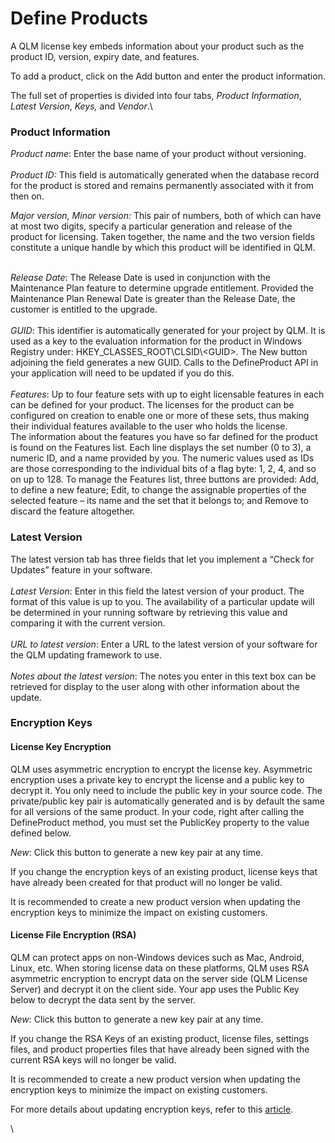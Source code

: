 # Define Products

A QLM license key embeds information about your product such as the product ID, version, expiry date, and features.

To add a product, click on the Add button and enter the product information.

The full set of properties is divided into four tabs, _Product Information_, _Latest Version_, _Keys,_ and _Vendor_.\


### Product Information

_Product name_: Enter the base name of your product without versioning.\
\
_Product ID:_ This field is automatically generated when the database record for the product is stored and remains permanently associated with it from then on.

_Major version, Minor version:_ This pair of numbers, both of which can have at most two digits, specify a particular generation and release of the product for licensing. Taken together, the name and the two version fields constitute a unique handle by which this product will be identified in QLM.

\
_Release Date_: The Release Date is used in conjunction with the Maintenance Plan feature to determine upgrade entitlement. Provided the Maintenance Plan Renewal Date is greater than the Release Date, the customer is entitled to the upgrade.\
\
_GUID_: This identifier is automatically generated for your project by QLM. It is used as a key to the evaluation information for the product in Windows Registry under: HKEY\_CLASSES\_ROOT\CLSID\\\<GUID>. The New button adjoining the field generates a new GUID. Calls to the DefineProduct API in your application will need to be updated if you do this.\
\
_Features_: Up to four feature sets with up to eight licensable features in each can be defined for your product. The licenses for the product can be configured on creation to enable one or more of these sets, thus making their individual features available to the user who holds the license.\
The information about the features you have so far defined for the product is found on the Features list. Each line displays the set number (0 to 3), a numeric ID, and a name provided by you. The numeric values used as IDs are those corresponding to the individual bits of a flag byte: 1, 2, 4, and so on up to 128. To manage the Features list, three buttons are provided: Add, to define a new feature; Edit, to change the assignable properties of the selected feature – its name and the set that it belongs to; and Remove to discard the feature altogether.

### Latest Version

The latest version tab has three fields that let you implement a “Check for Updates” feature in your software.\
\
_Latest Version_: Enter in this field the latest version of your product. The format of this value is up to you. The availability of a particular update will be determined in your running software by retrieving this value and comparing it with the current version.\
\
_URL to latest version_: Enter a URL to the latest version of your software for the QLM updating framework to use.\
\
_Notes about the latest version_: The notes you enter in this text box can be retrieved for display to the user along with other information about the update.

### Encryption Keys

#### License Key Encryption

QLM uses asymmetric encryption to encrypt the license key. Asymmetric encryption uses a private key to encrypt the license and a public key to decrypt it. You only need to include the public key in your source code. The private/public key pair is automatically generated and is by default the same for all versions of the same product. In your code, right after calling the DefineProduct method, you must set the PublicKey property to the value defined below.

_New_: Click this button to generate a new key pair at any time.&#x20;

If you change the encryption keys of an existing product, license keys that have already been created for that product will no longer be valid.

It is recommended to create a new product version when updating the encryption keys to minimize the impact on existing customers.

#### License File Encryption (RSA)

QLM can protect apps on non-Windows devices such as Mac, Android, Linux, etc. When storing license data on these platforms, QLM uses RSA asymmetric encryption to encrypt data on the server side (QLM License Server) and decrypt it on the client side. Your app uses the Public Key below to decrypt the data sent by the server.

_New_: Click this button to generate a new key pair at any time.&#x20;

If you change the RSA Keys of an existing product, license files, settings files, and product properties files that have already been signed with the current RSA keys will no longer be valid.

It is recommended to create a new product version when updating the encryption keys to minimize the impact on existing customers.

For more details about updating encryption keys, refer to this [article](../../../how-to/how-to-release-a-new-version-of-your-product-with-new-encryption-keys.md).

\
